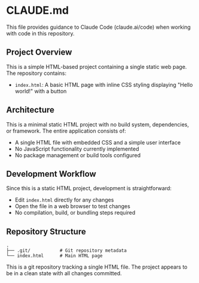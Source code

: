 # CLAUDE.md

This file provides guidance to Claude Code (claude.ai/code) when working with code in this repository.

## Project Overview

This is a simple HTML-based project containing a single static web page. The repository contains:
- `index.html`: A basic HTML page with inline CSS styling displaying "Hello world!" with a button

## Architecture

This is a minimal static HTML project with no build system, dependencies, or framework. The entire application consists of:
- A single HTML file with embedded CSS and a simple user interface
- No JavaScript functionality currently implemented
- No package management or build tools configured

## Development Workflow

Since this is a static HTML project, development is straightforward:
- Edit `index.html` directly for any changes
- Open the file in a web browser to test changes
- No compilation, build, or bundling steps required

## Repository Structure

```
.
├── .git/           # Git repository metadata
└── index.html      # Main HTML page
```

This is a git repository tracking a single HTML file. The project appears to be in a clean state with all changes committed.